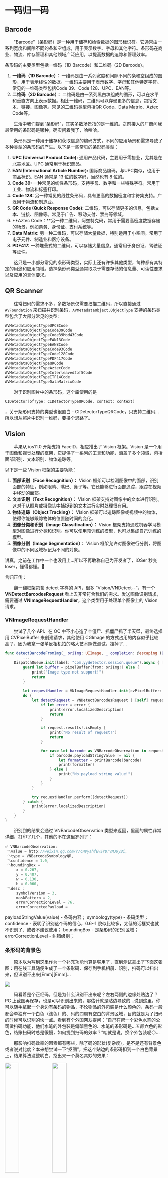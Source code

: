 

# 一码归一码

## Barcode

&#8195;&#8195;"Barcode"（条形码）是一种用于储存和检索数据的图形标识符。它通常由一系列宽度和间隙不同的条和空组成，用于表示数字、字母和其他字符。条形码在商业、物流、库存管理和其他领域广泛应用，以提高数据的追踪和管理效率。

条形码的主要类型包括一维码（1D Barcode）和二维码（2D Barcode）。

1. **一维码（1D Barcode）：** 一维码是由一系列宽度和间隙不同的条和空组成的图形，用于表示线性的数据。一维码主要用于表示数字、字母和其他特定字符。常见的一维码类型包括Code 39、Code 128、UPC、EAN等。
2. **二维码（2D Barcode）：** 二维码是由一系列黑白块组成的图形，可以在水平和垂直方向上表示数据。相比一维码，二维码可以存储更多的信息，包括文本、链接、图像等。常见的二维码类型包括QR Code、Data Matrix、Aztec Code等。

&#8195;&#8195;生活中我们提到“条形码”，其实多数场景指的是一维的。之前接入的厂商问我最常用的条形码是哪种，确实问着我了，哈哈哈。

&#8195;&#8195;条形码是一种用于储存和获取信息的编码方式，不同的应用场景和需求导致了多种类型的条形码的产生。以下是一些常见的条形码类型：

1. **UPC (Universal Product Code):** 通用产品代码，主要用于零售业，尤其是在北美地区。UPC 通常用于标识商品。
2. **EAN (International Article Number):** 国际商品编码，与UPC类似，也用于商品标识。EAN 通常是 13 位的数字码，当然也有 8 位的。
3. **Code 39:** 一种常见的线性条形码，支持字母、数字和一些特殊字符。常用于工业、物流和标签打印。
4. **Code 128:** 另一种常见的线性条形码，具有更高的数据密度和字符集支持。广泛用于物流和制造业。
5. **QR Code (Quick Response Code):** 二维码，可以存储更多的信息，包括文本、链接、图像等。常见于广告、移动支付、票务等领域。
6. **Aztec Code：**另一种二维码，阿兹特克码，常用于需要高密度数据存储的场景，例如票务、身份证、支付系统等。
7. **Data Matrix:** 另一种二维码，可以存储大量数据，特别适用于小空间。常用于电子元件、制造业和医疗设备。
8. **PDF417:** 一种堆叠式的二维码，可以存储大量信息。通常用于身份证、驾驶证等证件。

&#8195;&#8195;这只是一小部分常见的条形码类型，实际上还有许多其他类型，每种都有其特定的用途和应用领域。选择条形码类型通常取决于需要存储的信息量、可读性要求以及应用的具体要求。

## QR Scanner

&#8195;&#8195;往常扫码的需求不多，多数场景仅需要扫描二维码，所以直接通过 `AVFoundation` 来扫描并识别条码，`AVMetadataObject.ObjectType` 支持的条码类型包含了大部分常见的类型:

```swift
AVMetadataObjectTypeUPCECode
AVMetadataObjectTypeCode39Code
AVMetadataObjectTypeCode39Mod43Code
AVMetadataObjectTypeEAN13Code
AVMetadataObjectTypeEAN8Code
AVMetadataObjectTypeCode93Code
AVMetadataObjectTypeCode128Code
AVMetadataObjectTypePDF417Code
AVMetadataObjectTypeQRCode
AVMetadataObjectTypeAztecCode
AVMetadataObjectTypeInterleaved2of5Code
AVMetadataObjectTypeITF14Code
AVMetadataObjectTypeDataMatrixCode
```

&#8195;&#8195;对于识别图片中的条形码，这个库使用的是
```swift
CIDetector(ofType: CIDetectorTypeQRCode, context: context)
```

，关于条形码支持的类型也很直白 - CIDetectorTypeQRCode，只支持二维码...所以想从照片中识别一维码，要换个思路了。

## Vision

&#8195;&#8195;苹果从 ios11.0 开始支持 FaceID，相应推出了 Vision 框架。Vision 是一个用于图像和视觉处理的框架，它提供了一系列的工具和功能，涵盖了多个领域，包括面部识别、文本识别、物体追踪等。

以下是一些 Vision 框架的主要功能：

1. **面部识别（Face Recognition）：** Vision 框架可以检测图像中的面部，识别面部的特征，例如眼睛、嘴巴、鼻子等。它还能够进行面部追踪，跟踪在视频中移动的面部。
2. **文本识别（Text Recognition）：** Vision 框架支持对图像中的文本进行识别。这对于从照片或摄像头中捕捉到的文本进行实时处理很有用。
3. **物体追踪（Object Tracking）：** Vision 框架可以追踪图像或视频中的物体，使得你能够跟踪物体的位置随时间的变化。
4. **图像分类和识别（Image Classification）：** Vision 框架支持通过机器学习模型对图像进行分类和识别。你可以使用预训练的模型，也可以集成自己训练的模型。
5. **图像分割（Image Segmentation）：** Vision 框架允许对图像进行分割，将图像中的不同区域标记为不同的对象。

讲真，之前在工作中一个也没用上...所以不再敢称自己为开发者了，iOSer 秒变 Ioser，懂得都懂。🤧

言归正传：

&#8195;&#8195;翻一翻框架包含 detect 字样的 API，很多 “Vision/VNDetect--”，有一个 **VNDetectBarcodesRequest** 看上去非常符合我们的需求。发送图像识别请求，需要通过 **VNImageRequestHandler**，这个类型用于处理单个图像上的 Vision 请求。

### VNImageRequestHandler

&#8195;&#8195;尝试了几个 API、在 OC 中不小心造了个僵尸、抓僵尸抓了半天😈，最终选择用 CVPixelBuffer 来创建请求，其他使用 CGImage 的方式占用的内存似乎比较高？，因为我拿一张单反相机拍的略大艺术照做测试，挂掉了...

```swift
func detectBarcodeFromImg(_ oriImg: UIImage, _ completion: @escaping (Barcode) -> Void) {
		...
    DispatchQueue.init(label: "com.yydetector.session.queue").async { [self] in                                                                     
        guard let buffer = pixelBuffer(from: oriImg!) else {
            print("Image type not support!")
            return
        }
                                                                     
        let requestHandler = VNImageRequestHandler.init(cvPixelBuffer: buffer)
        do {
            let detectRequest = VNDetectBarcodesRequest { [self] request, error in
                if let error = error {
                    print(error.localizedDescription)
                    return
                }

                if request.results!.isEmpty {
                    print("No result of request!")
                    return
                }

                for case let barcode as VNBarcodeObservation in request.results! {
                    if barcode.payloadStringValue != nil {
                        let formatter = printBarcode(barcode)
                        print(formatter)
                    } else {
                        print("No payload string value!")
                    }
                }
            }

            try requestHandler.perform([detectRequest])
        } catch {
          	print(error.localizedDescription)
        }
    }
}
```

&#8195;&#8195;识别到的结果会通过 VNBarcodeObservation 类型来返回，里面的属性非常详细，打印了几个，其他的不在这里罗列了：

```swift
✅ VNBarcodeObservation:
 〽️value = http://weixin.qq.com/r/cHVyahfEvErDrVMJ9yBi, 
 〽️type = VNBarcodeSymbologyQR, 
 〽️confidence = 1.0, 
 〽️boundingBox = 
	 x = 0.267, 
	 y = 0.407, 
	 w = 0.130, 
	 h = 0.060, 
 〽️desc : 
	 symbolVersion = 3, 
	 maskPattern = 2, 
	 errorCorrectionLevel = 76, 
	 errorCorrectedPayload =  
```

payloadStringValue(value) - 条码内容；
symbology(type) - 条码类型；
confidence - 表明了识别这个码的信心，0.6~1 貌似比较多，太低的话框架也就不识别了、或者不建议使用；
boundingBox - 是条形码的识别区域；
errorCorrectionLevel - 纠错级别；

### 条形码的背景色

&#8195;&#8195;原本以为写到这里作为一个补充功能也算是够用了，直到测试拿出了下面这张图：用在线工具随便生成了一个条形码、保存到手机相册、识别，扫码可以扫出来，但识别不出来[Emm][Emm]...

![](screenshot/vision_4.jpg)


&#8195;&#8195;码看着是个正经码，但是为什么识别不出来呢？左右两侧的边缘处贴边了？PC 上截图再保存，也是可以识别出来的，那估计就是贴边导致的...说到这里，你可以随手拿起一个身边有条码的物品，不论物品的外包装是什么颜色的，条码一般都会单独有一个白色（浅色）的、码的四周有空白的背景区域，目的就是为了扫码的时候可以识别的快一点。看到有个外国网友提问：“自己在帮一个彩色水笔的公司做扫码功能，他们水笔的外包装是偏暗黑色的、水笔的条形码是...五颜六色的彩色，结账扫码时总是很慢，如何提到扫码的效率？”咱就是说，换个外包装呢😶...

&#8195;&#8195;那影响扫码效率的因素都有哪些，除了码的形状(复杂度)，是不是还有背景色或者说对比度？本来想尝试一下“抠图”，把这个贴边的条形码扣到一个白色背景上，结果算法没整明白，抠出来一个莫名其妙的效果：

<img src="screenshot/vision_6.PNG" width="30%" height="30%"><img src="screenshot/vision_7.PNG" width="30%" height="30%">


so...放弃。抠它干嘛呢，直接画到一个白色的背景图片上呢？为了避免再出现这种贴边的图、镂空的图，先是画了一个比原图的宽高都大 10 的白色图片，然后把原图放到白色背景板的中心，再识别，就成功了。

```swift
func imageFromColor(_ color: UIColor, size: CGSize) -> UIImage! {
    let rect = CGRect(x: 0, y: 0, width: size.width + 10, height: size.height + 10)

    UIGraphicsBeginImageContext(rect.size)
    guard let context = UIGraphicsGetCurrentContext() else {
        return UIImage(named: "scan_bg")
    }

    context.setFillColor(color.cgColor)
    context.fill(rect)

    let image = UIGraphicsGetImageFromCurrentImageContext()
    UIGraphicsEndImageContext()

    return image
}

func drawImage(_ oriImg: CGImage, toCenter bgImg: CGImage) -> UIImage? {
    let targetSize = CGSize(width: CGFloat(bgImg.width), height: CGFloat(bgImg.height))

    UIGraphicsBeginImageContextWithOptions(targetSize, false, 0.0)

    let bottomImage = UIImage(cgImage: bgImg)
    bottomImage.draw(in: CGRect(x: 0, y: 0, width: targetSize.width, height: targetSize.height))

    let scaledSize = CGSize(width: CGFloat(oriImg.width), height: CGFloat(oriImg.height))
    let destinationRect = CGRect(
        x: (targetSize.width - scaledSize.width) / 2,
        y: (targetSize.height - scaledSize.height) / 2,
        width: scaledSize.width,
        height: scaledSize.height
    )

    let centeredImage = UIImage(cgImage: oriImg)
    centeredImage.draw(in: destinationRect)

    let finalImage = UIGraphicsGetImageFromCurrentImageContext()
    UIGraphicsEndImageContext()

    return finalImage
}
```

```swift
✅ VNBarcodeObservation:
 〽️value = 304329G00015157, 
 〽️type = VNBarcodeSymbologyCode128, 
 〽️confidence = 0.8, 
 〽️boundingBox = 
	 x = 0.015, 
	 y = 0.116, 
	 w = 0.970, 
	 h = 0.024, 
 〽️desc :  
```

### 律动的小箭头

&#8195;&#8195;当看到 Vision 返回了 boundingBox 时，又想到了一个需求：如果图片上有多个条码时，在每个可识别的区域加一个小箭头🔜，让用户自己选择使用哪个结果。效果如下：

<img src="screenshot/vision_1.jpg" width="30%" height="30%"><img src="screenshot/vision_2.jpg" width="30%" height="30%"><img src="screenshot/vision_3.jpg" width="30%" height="30%">

思路是：

1. 识别到每个条码的 **boundingBox**，注意坐标系是 (0,1) 坐标，先简称为 CI 坐标系吧；
2. 图片在 ImageView 上的预览模式是 UIView.ContentMode = **scaleAspectFit**，想准确放置小箭头，那需要先拿到图片基于 ImageView 的区域，这里称为 UI 坐标系：（此片段来自 ChatGPT，哈哈。讲真，代码规范比我们某些同志的代码都干净）

```swift
extension UIImageView {
    func renderingRectForImage() -> CGRect? {
      ...
            
        case .scaleAspectFit:
            let scale = min(imageViewBounds.width / imageSize.width, imageViewBounds.height / imageSize.height)
            let width = imageSize.width * scale
            let height = imageSize.height * scale
            renderingRect.size = CGSize(width: width, height: height)
            renderingRect.origin.x = (imageViewBounds.width - width) / 2
            renderingRect.origin.y = (imageViewBounds.height - height) / 2
            
        case .scaleAspectFill:
            let scale = max(imageViewBounds.width / imageSize.width, imageViewBounds.height / imageSize.height)
            let width = imageSize.width * scale
            let height = imageSize.height * scale
            renderingRect.size = CGSize(width: width, height: height)
            renderingRect.origin.x = (imageViewBounds.width - width) / 2
            renderingRect.origin.y = (imageViewBounds.height - height) / 2
            
        case .center:
            renderingRect.size = imageSize
            renderingRect.origin.x = (imageViewBounds.width - imageSize.width) / 2
            renderingRect.origin.y = (imageViewBounds.height - imageSize.height) / 2
            
        // 其他 contentMode 类型可以根据需要进行扩展
        
        default:
            break
        }
 	 ...
        
        return renderingRect
    }
}
```

3. 得到图片区域以后，把基于 CI 坐标的 boundingBox 转换为 UI 坐标，用来添加 view：

```swift
func convertCIBoundingRectToUIRect(_ ci: CGRect) -> CGRect {
    let renderingRect = imgV.renderingRectForImage()

    let w = ci.size.width * renderingRect!.size.width
    let h = ci.size.height * renderingRect!.size.height
    let x = ci.origin.x * renderingRect!.size.width + renderingRect!.origin.x
    let y = ci.origin.y * renderingRect!.size.height + renderingRect!.origin.y

    return CGRectMake(x, y, w, h)
}
```

4. 基于转换后的坐标创建抖动的绿色小箭头，告诉用户“点我~点我~”。到这一步基本上已经达到上图的目的了。

But...
But...
But...

&#8195;&#8195;上面的小箭头其实是经过一次“变态”转换之后的效果。用过 CI 坐标的都知道，在 CoreImage 中或者说读到内存中的图片，坐标系的原点和图片方向是有关系的，并不是单纯和 UI 坐标上下反过来的关系。正常情况下图片的方向是 **CGImagePropertyOrientation.up**，想模拟其他方向可以把手机横着或者倒过来拍照试试，还用上面的多条码图片举例，按照我们 1-4 步骤出来的效果其实是这样的;

<img src="screenshot/vision_8.PNG" width="30%" height="30%">


很明显，识别区域都是有的，但坐标方向是不准确的。可以看一下 **CGImagePropertyOrientation** 的注解，对每个方向的原点位置都做了说明：

```swift
@frozen public enum CGImagePropertyOrientation : UInt32, @unchecked Sendable {
    
    case up = 1 // 0th row at top,    0th column on left   - default orientation
...
}
```

下一步，

5. 需要把图片方向“指定”一下，坐标转换时加一次“变态”转换 - **CGAffineTransform**：

```swift
func detectBarcodeFromImg(_ oriImg: UIImage, _ completion: @escaping (Barcode) -> Void) {
		...
    DispatchQueue.init(label: "com.yydetector.session.queue").async { [self] in                                                                     
        guard let buffer = pixelBuffer(from: oriImg!) else {
            print("Image type not support!")
            return
        }
                                                                     
        let tempOrientation = getCGImagePropertyOrientation(from: oriImg.imageOrientation)
        let requestHandler = VNImageRequestHandler.init(cvPixelBuffer: buffer, orientation: tempOrientation)
        ...
    }
}

func convertCIBoundingRectToUIRect(_ cii: CGRect) -> CGRect {
    let renderingRect = imgV.renderingRectForImage()

    let ci = cii.applying(getCGAffineTransform(from: orientation!))

    let w = ci.size.width * renderingRect!.size.width
    let h = ci.size.height * renderingRect!.size.height
    let x = ci.origin.x * renderingRect!.size.width + renderingRect!.origin.x
    let y = ci.origin.y * renderingRect!.size.height + renderingRect!.origin.y

    return CGRectMake(x, y, w, h)
}

func getCGAffineTransform(from orientation: CGImagePropertyOrientation) -> CGAffineTransform {
    switch orientation {
    case .up, .down:
        return CGAffineTransform(scaleX: 1, y: 1).translatedBy(x: 0, y: 0)
    default:
        return CGAffineTransform(scaleX: -1, y: -1).translatedBy(x: -1, y: -1)
    }
}
```

<img src="screenshot/vision_9.PNG" width="30%" height="30%">


到这里应该可以了吧？

But...
But...
But...

### 我的小情怀

&#8195;&#8195;我个人对某些机型或者系统有自己奇奇怪怪的情怀，很少以旧换新。例如有台 iPhone 5s 是第一代指纹识别的 HOME 键，让它的系统一直停留在了 ios9；又例如有台 iPhone 12 边框是方的所以喜欢，让它停在了 ios15.4，也因为莫名其妙觉得它比较省电。这不是重点，重点是同样的 API、同样的律动小箭头、同样的一个贴边儿条形码，在这台 iPhone 12 上，识别出来是这样的，具体识别出来了几个，我也没数🤷‍♀️：

<img src="screenshot/vision_5.jpg">

...
...

<img src="screenshot/vision_10.jpg" width="10%" height="10%"><img src="screenshot/vision_10.jpg" width="10%" height="10%"><img src="screenshot/vision_10.jpg" width="10%" height="10%"><img src="screenshot/vision_10.jpg" width="10%" height="10%"><img src="screenshot/vision_10.jpg" width="10%" height="10%">

&#8195;&#8195;哪个坏人总说客户端简单的？打你哦。

&#8195;&#8195;正经人谁做客户端开发啊。

&#8195;&#8195;关机，保命，再见。

## 代码

最后一句，[代码在这里](https://github.com/ATommyGirl/Vision.git)，需要自取。

---
